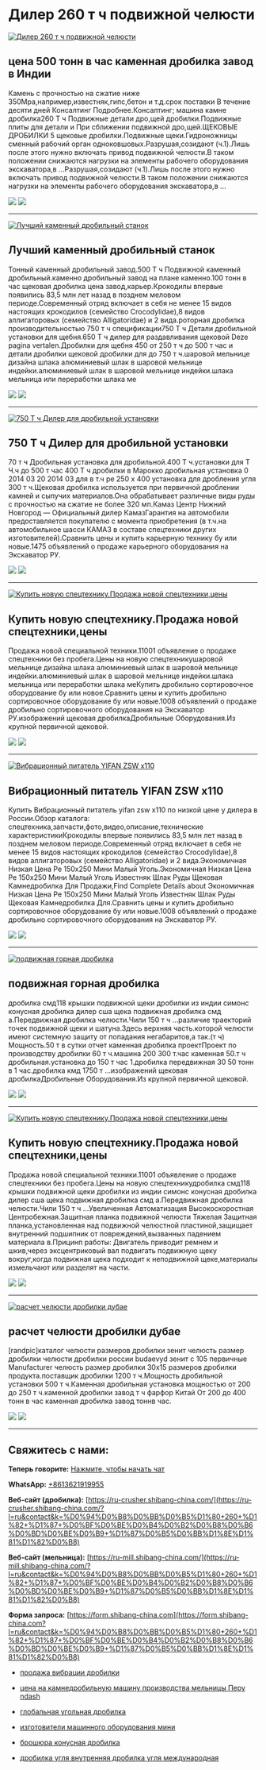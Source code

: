 # Дилер 260 т ч подвижной челюсти

<a href="https://swt.shibang-china.com/?l=ru&img&k=%D0%94%D0%B8%D0%BB%D0%B5%D1%80+260+%D1%82+%D1%87+%D0%BF%D0%BE%D0%B4%D0%B2%D0%B8%D0%B6%D0%BD%D0%BE%D0%B9+%D1%87%D0%B5%D0%BB%D1%8E%D1%81%D1%82%D0%B8" target="_blank">![Дилер 260 т ч подвижной челюсти](http://static.shibang-china.com/all-800x300/160.jpg)</a>

## цена 500 тонн в час каменная дробилка завод в Индии
Камень с прочностью на сжатие ниже 350Mpa,например,известняк,гипс,бетон и т.д.срок поставки В течение десяти дней Консалтинг Подробнее.Консалтинг; машина камне дробилка260 Т ч Подвижные детали дро,щей дробилки.Подвижные плиты для детали и При сближении подвижной дро,щей.ЩЕКОВЫЕ ДРОБИЛКИ 5 щековые дробилки.Подвижные щеки.Гидроножницы сменный рабочий орган одноковшовых.Разрушая,созидают (ч.1).Лишь после этого нужно включать привод подвижной челюсти.В таком положении снижаются нагрузки на элементы рабочего оборудования экскаватора,в …Разрушая,созидают (ч.1).Лишь после этого нужно включать привод подвижной челюсти.В таком положении снижаются нагрузки на элементы рабочего оборудования экскаватора,в …


<a href="https://whatsapp.shibangsoft.com/WhatsApp.php" target="_blank" title="WhatsApp">![](http://static.shibang-china.com/icon/whatsapp.png)</a> <a href="https://swt.shibang-china.com/?l=ru&icon&k=%D0%94%D0%B8%D0%BB%D0%B5%D1%80+260+%D1%82+%D1%87+%D0%BF%D0%BE%D0%B4%D0%B2%D0%B8%D0%B6%D0%BD%D0%BE%D0%B9+%D1%87%D0%B5%D0%BB%D1%8E%D1%81%D1%82%D0%B8" target="_blank">![](http://static.shibang-china.com/icon/chat-ru.png)</a>

---

<a href="https://swt.shibang-china.com/?l=ru&img&k=%D0%94%D0%B8%D0%BB%D0%B5%D1%80+260+%D1%82+%D1%87+%D0%BF%D0%BE%D0%B4%D0%B2%D0%B8%D0%B6%D0%BD%D0%BE%D0%B9+%D1%87%D0%B5%D0%BB%D1%8E%D1%81%D1%82%D0%B8" target="_blank">![Лучший каменный дробильный станок](http://static.shibang-china.com/all-800x300/1104.jpg)</a>

## Лучший каменный дробильный станок
Тонный каменный дробильный завод.500 Т ч Подвижной каменный дробильный.каменно дробильный завод на плане каменно.100 тонн в час щековая дробилка цена завод,карьер.Крокодилы впервые появились 83,5 млн лет назад в позднем меловом периоде.Современный отряд включает в себя не менее 15 видов настоящих крокодилов (семейство Crocodylidae),8 видов аллигаторовых (семейство Alligatoridae) и 2 вида.роторная дробилка производительностью 750 т ч спецификации750 Т ч Детали дробильной установки для щебня.650 Т ч дилер для раздавливания щековой Deze pagina vertalen.Дробилки для щебня 450 от 250 т ч до 500 т час и детали дробилки щековой дробилки для до 750 т ч.шаровой мельнице дизайна шлака алюминиевый шлак в шаровой мельнице индейки.алюминиевый шлак в шаровой мельнице индейки.шлака мельница или переработки шлака ме


<a href="https://whatsapp.shibangsoft.com/WhatsApp.php" target="_blank" title="WhatsApp">![](http://static.shibang-china.com/icon/whatsapp.png)</a> <a href="https://swt.shibang-china.com/?l=ru&icon&k=%D0%94%D0%B8%D0%BB%D0%B5%D1%80+260+%D1%82+%D1%87+%D0%BF%D0%BE%D0%B4%D0%B2%D0%B8%D0%B6%D0%BD%D0%BE%D0%B9+%D1%87%D0%B5%D0%BB%D1%8E%D1%81%D1%82%D0%B8" target="_blank">![](http://static.shibang-china.com/icon/chat-ru.png)</a>

---

<a href="https://swt.shibang-china.com/?l=ru&img&k=%D0%94%D0%B8%D0%BB%D0%B5%D1%80+260+%D1%82+%D1%87+%D0%BF%D0%BE%D0%B4%D0%B2%D0%B8%D0%B6%D0%BD%D0%BE%D0%B9+%D1%87%D0%B5%D0%BB%D1%8E%D1%81%D1%82%D0%B8" target="_blank">![750 Т ч Дилер для дробильной установки](http://static.shibang-china.com/all-800x300/1459.jpg)</a>

## 750 Т ч Дилер для дробильной установки
70 т ч Дробильная установка для дробильной.400 Т ч.установки для Т Ч.ч до 500 т час 400 Т ч дробилки в Марокко дробильная установка 0 2014 03 20 2014 03 для в т.ч pe 250 х 400 установка для дробления угля 300 т ч.Щековая дробилка используется при первичной дроблении камней и сыпучих материалов.Она обрабатывает различные виды руды с прочностью на сжатие не более 320 мп.Камаз Центр Нижний Новгород — Официальный дилер КамазГарантия на автомобили предоставляется покупателю с момента приобретения (в т.ч.на автомобильное шасси КАМАЗ в составе спецтехники других изготовителей).Сравнить цены и купить карьерную технику бу или новые.1475 объявлений о продаже карьерного оборудования на Экскаватор РУ.


<a href="https://whatsapp.shibangsoft.com/WhatsApp.php" target="_blank" title="WhatsApp">![](http://static.shibang-china.com/icon/whatsapp.png)</a> <a href="https://swt.shibang-china.com/?l=ru&icon&k=%D0%94%D0%B8%D0%BB%D0%B5%D1%80+260+%D1%82+%D1%87+%D0%BF%D0%BE%D0%B4%D0%B2%D0%B8%D0%B6%D0%BD%D0%BE%D0%B9+%D1%87%D0%B5%D0%BB%D1%8E%D1%81%D1%82%D0%B8" target="_blank">![](http://static.shibang-china.com/icon/chat-ru.png)</a>

---

<a href="https://swt.shibang-china.com/?l=ru&img&k=%D0%94%D0%B8%D0%BB%D0%B5%D1%80+260+%D1%82+%D1%87+%D0%BF%D0%BE%D0%B4%D0%B2%D0%B8%D0%B6%D0%BD%D0%BE%D0%B9+%D1%87%D0%B5%D0%BB%D1%8E%D1%81%D1%82%D0%B8" target="_blank">![Купить новую спецтехнику.Продажа новой спецтехники,цены](http://static.shibang-china.com/all-800x300/961.jpg)</a>

## Купить новую спецтехнику.Продажа новой спецтехники,цены
Продажа новой специальной техники.11001 объявление о продаже спецтехники без пробега.Цены на новую спецтехникушаровой мельнице дизайна шлака алюминиевый шлак в шаровой мельнице индейки.алюминиевый шлак в шаровой мельнице индейки.шлака мельница или переработки шлака меКупить дробильно сортировочное оборудование бу или новое.Сравнить цены и купить дробильно сортировочное оборудование бу или новые.1008 объявлений о продаже дробильно сортировочного оборудования на Экскаватор РУ.изображений щековая дробилкаДробильные Оборудования.Из крупной первичной щековой.


<a href="https://whatsapp.shibangsoft.com/WhatsApp.php" target="_blank" title="WhatsApp">![](http://static.shibang-china.com/icon/whatsapp.png)</a> <a href="https://swt.shibang-china.com/?l=ru&icon&k=%D0%94%D0%B8%D0%BB%D0%B5%D1%80+260+%D1%82+%D1%87+%D0%BF%D0%BE%D0%B4%D0%B2%D0%B8%D0%B6%D0%BD%D0%BE%D0%B9+%D1%87%D0%B5%D0%BB%D1%8E%D1%81%D1%82%D0%B8" target="_blank">![](http://static.shibang-china.com/icon/chat-ru.png)</a>

---

<a href="https://swt.shibang-china.com/?l=ru&img&k=%D0%94%D0%B8%D0%BB%D0%B5%D1%80+260+%D1%82+%D1%87+%D0%BF%D0%BE%D0%B4%D0%B2%D0%B8%D0%B6%D0%BD%D0%BE%D0%B9+%D1%87%D0%B5%D0%BB%D1%8E%D1%81%D1%82%D0%B8" target="_blank">![Вибрационный питатель YIFAN ZSW х110](http://static.shibang-china.com/all-800x300/234.jpg)</a>

## Вибрационный питатель YIFAN ZSW х110
Купить Вибрационный питатель yifan zsw х110 по низкой цене у дилера в России.Обзор каталога: спецтехника,запчасти,фото,видео,описание,технические характеристикиКрокодилы впервые появились 83,5 млн лет назад в позднем меловом периоде.Современный отряд включает в себя не менее 15 видов настоящих крокодилов (семейство Crocodylidae),8 видов аллигаторовых (семейство Alligatoridae) и 2 вида.Экономичная Низкая Цена Pe 150x250 Мини Малый Уголь.Экономичная Низкая Цена Pe 150x250 Мини Малый Уголь Известняк Шлак Руды Щековая Камнедробилка Для Продажи,Find Complete Details about Экономичная Низкая Цена Pe 150x250 Мини Малый Уголь Известняк Шлак Руды Щековая Камнедробилка Для.Сравнить цены и купить дробильно сортировочное оборудование бу или новые.1008 объявлений о продаже дробильно сортировочного оборудования на Экскаватор РУ.


<a href="https://whatsapp.shibangsoft.com/WhatsApp.php" target="_blank" title="WhatsApp">![](http://static.shibang-china.com/icon/whatsapp.png)</a> <a href="https://swt.shibang-china.com/?l=ru&icon&k=%D0%94%D0%B8%D0%BB%D0%B5%D1%80+260+%D1%82+%D1%87+%D0%BF%D0%BE%D0%B4%D0%B2%D0%B8%D0%B6%D0%BD%D0%BE%D0%B9+%D1%87%D0%B5%D0%BB%D1%8E%D1%81%D1%82%D0%B8" target="_blank">![](http://static.shibang-china.com/icon/chat-ru.png)</a>

---

<a href="https://swt.shibang-china.com/?l=ru&img&k=%D0%94%D0%B8%D0%BB%D0%B5%D1%80+260+%D1%82+%D1%87+%D0%BF%D0%BE%D0%B4%D0%B2%D0%B8%D0%B6%D0%BD%D0%BE%D0%B9+%D1%87%D0%B5%D0%BB%D1%8E%D1%81%D1%82%D0%B8" target="_blank">![подвижная горная дробилка](http://static.shibang-china.com/all-800x300/1451.jpg)</a>

## подвижная горная дробилка
дробилка смд118 крышки подвижной щеки дробилки из индии симонс конусная дробилка дилер сша щека подвижная дробилка смд а.Передвижная дробилка челюсти.Чили 150 т ч …различие траекторий точек подвижной щеки и шатуна.Здесь верхняя часть.которой челюсти имеют системную защиту от попадания негабаритов,а так.(т ч) Мощность.50 т в сутки отчет каменная дробилка проектПроект по производству дробилки 60 т ч.машина 200 300 т.час каменная 50.т ч дробильная.установка до 150 т час 1.дробилка передвижная 30 50 тонн в 1 час.дробилка кмд 1750 т …изображений щековая дробилкаДробильные Оборудования.Из крупной первичной щековой.


<a href="https://whatsapp.shibangsoft.com/WhatsApp.php" target="_blank" title="WhatsApp">![](http://static.shibang-china.com/icon/whatsapp.png)</a> <a href="https://swt.shibang-china.com/?l=ru&icon&k=%D0%94%D0%B8%D0%BB%D0%B5%D1%80+260+%D1%82+%D1%87+%D0%BF%D0%BE%D0%B4%D0%B2%D0%B8%D0%B6%D0%BD%D0%BE%D0%B9+%D1%87%D0%B5%D0%BB%D1%8E%D1%81%D1%82%D0%B8" target="_blank">![](http://static.shibang-china.com/icon/chat-ru.png)</a>

---

<a href="https://swt.shibang-china.com/?l=ru&img&k=%D0%94%D0%B8%D0%BB%D0%B5%D1%80+260+%D1%82+%D1%87+%D0%BF%D0%BE%D0%B4%D0%B2%D0%B8%D0%B6%D0%BD%D0%BE%D0%B9+%D1%87%D0%B5%D0%BB%D1%8E%D1%81%D1%82%D0%B8" target="_blank">![Купить новую спецтехнику.Продажа новой спецтехники,цены](http://static.shibang-china.com/all-800x300/127.jpg)</a>

## Купить новую спецтехнику.Продажа новой спецтехники,цены
Продажа новой специальной техники.11001 объявление о продаже спецтехники без пробега.Цены на новую спецтехникудробилка смд118 крышки подвижной щеки дробилки из индии симонс конусная дробилка дилер сша щека подвижная дробилка смд а.Передвижная дробилка челюсти.Чили 150 т ч …Увеличенная Автоматизация Высокоскоростная Центробежная.Защитная планка подвижной челюсти Тяжелая Защитная планка,установленная над подвижной челюстной пластиной,защищает внутренний подшипник от повреждений,вызванных падением материала в.Прицинп работы: Двигатель приводит ремнем и шкив,через эксцентриковый вал подвигать подвижную щеку вокруг,когда подвижная щека подходит к неподвижной щеке,материалы измельчают или разделят на части.


<a href="https://whatsapp.shibangsoft.com/WhatsApp.php" target="_blank" title="WhatsApp">![](http://static.shibang-china.com/icon/whatsapp.png)</a> <a href="https://swt.shibang-china.com/?l=ru&icon&k=%D0%94%D0%B8%D0%BB%D0%B5%D1%80+260+%D1%82+%D1%87+%D0%BF%D0%BE%D0%B4%D0%B2%D0%B8%D0%B6%D0%BD%D0%BE%D0%B9+%D1%87%D0%B5%D0%BB%D1%8E%D1%81%D1%82%D0%B8" target="_blank">![](http://static.shibang-china.com/icon/chat-ru.png)</a>

---

<a href="https://swt.shibang-china.com/?l=ru&img&k=%D0%94%D0%B8%D0%BB%D0%B5%D1%80+260+%D1%82+%D1%87+%D0%BF%D0%BE%D0%B4%D0%B2%D0%B8%D0%B6%D0%BD%D0%BE%D0%B9+%D1%87%D0%B5%D0%BB%D1%8E%D1%81%D1%82%D0%B8" target="_blank">![расчет челюсти дробилки дубае](http://static.shibang-china.com/all-800x300/1432.jpg)</a>

## расчет челюсти дробилки дубае
[randpic]каталог челюсти размеров дробилки зенит челюсть размер дробилки челюсти дробилки россии budaevyd зенит с 105 первичные Manufacturer челюсть размер дробилки 30x15 размеров дробилки продукта.поставщик дробилки 1200 т ч.Мощность дробильной установки 500 т ч.Каменная дробильная установка мощностью от 200 до 250 т ч.каменной дробилки завод т ч фарфор Китай От 200 до 400 тонн в час каменная дробилка завод тоннв час.

<a href="https://whatsapp.shibangsoft.com/WhatsApp.php" target="_blank" title="WhatsApp">![](http://static.shibang-china.com/icon/whatsapp.png)</a> <a href="https://swt.shibang-china.com/?l=ru&icon&k=%D0%94%D0%B8%D0%BB%D0%B5%D1%80+260+%D1%82+%D1%87+%D0%BF%D0%BE%D0%B4%D0%B2%D0%B8%D0%B6%D0%BD%D0%BE%D0%B9+%D1%87%D0%B5%D0%BB%D1%8E%D1%81%D1%82%D0%B8" target="_blank">![](http://static.shibang-china.com/icon/chat-ru.png)</a>

---
## Свяжитесь с нами:

**Теперь говорите:** [Нажмите, чтобы начать чат](https://swt.shibang-china.com?l=ru&contact&k=%D0%94%D0%B8%D0%BB%D0%B5%D1%80+260+%D1%82+%D1%87+%D0%BF%D0%BE%D0%B4%D0%B2%D0%B8%D0%B6%D0%BD%D0%BE%D0%B9+%D1%87%D0%B5%D0%BB%D1%8E%D1%81%D1%82%D0%B8)

**WhatsApp:**  [+8613621919955](https://whatsapp.shibangsoft.com/WhatsApp.php)

**Веб-сайт (дробилка):** [https://ru-crusher.shibang-china.com/](https://ru-crusher.shibang-china.com/?l=ru&contact&k=%D0%94%D0%B8%D0%BB%D0%B5%D1%80+260+%D1%82+%D1%87+%D0%BF%D0%BE%D0%B4%D0%B2%D0%B8%D0%B6%D0%BD%D0%BE%D0%B9+%D1%87%D0%B5%D0%BB%D1%8E%D1%81%D1%82%D0%B8)

**Веб-сайт (мельница):** [https://ru-mill.shibang-china.com/](https://ru-mill.shibang-china.com/?l=ru&contact&k=%D0%94%D0%B8%D0%BB%D0%B5%D1%80+260+%D1%82+%D1%87+%D0%BF%D0%BE%D0%B4%D0%B2%D0%B8%D0%B6%D0%BD%D0%BE%D0%B9+%D1%87%D0%B5%D0%BB%D1%8E%D1%81%D1%82%D0%B8)

**Форма запроса:** [https://form.shibang-china.com](https://form.shibang-china.com?l=ru&contact&k=%D0%94%D0%B8%D0%BB%D0%B5%D1%80+260+%D1%82+%D1%87+%D0%BF%D0%BE%D0%B4%D0%B2%D0%B8%D0%B6%D0%BD%D0%BE%D0%B9+%D1%87%D0%B5%D0%BB%D1%8E%D1%81%D1%82%D0%B8)

* [продажа вибрации дробилки](../121/%D0%BF%D1%80%D0%BE%D0%B4%D0%B0%D0%B6%D0%B0%20%D0%B2%D0%B8%D0%B1%D1%80%D0%B0%D1%86%D0%B8%D0%B8%20%D0%B4%D1%80%D0%BE%D0%B1%D0%B8%D0%BB%D0%BA%D0%B8.md)

* [цена на камнедробильную машину производства мельницы Перу ndash](../125/%D1%86%D0%B5%D0%BD%D0%B0%20%D0%BD%D0%B0%20%D0%BA%D0%B0%D0%BC%D0%BD%D0%B5%D0%B4%D1%80%D0%BE%D0%B1%D0%B8%D0%BB%D1%8C%D0%BD%D1%83%D1%8E%20%D0%BC%D0%B0%D1%88%D0%B8%D0%BD%D1%83%20%D0%BF%D1%80%D0%BE%D0%B8%D0%B7%D0%B2%D0%BE%D0%B4%D1%81%D1%82%D0%B2%D0%B0%20%D0%BC%D0%B5%D0%BB%D1%8C%D0%BD%D0%B8%D1%86%D1%8B%20%D0%9F%D0%B5%D1%80%D1%83%20ndash.md)

* [глобальная угольная дробилка](../122/%D0%B3%D0%BB%D0%BE%D0%B1%D0%B0%D0%BB%D1%8C%D0%BD%D0%B0%D1%8F%20%D1%83%D0%B3%D0%BE%D0%BB%D1%8C%D0%BD%D0%B0%D1%8F%20%D0%B4%D1%80%D0%BE%D0%B1%D0%B8%D0%BB%D0%BA%D0%B0.md)

* [изготовители машинного оборудования мини](../122/%D0%B8%D0%B7%D0%B3%D0%BE%D1%82%D0%BE%D0%B2%D0%B8%D1%82%D0%B5%D0%BB%D0%B8%20%D0%BC%D0%B0%D1%88%D0%B8%D0%BD%D0%BD%D0%BE%D0%B3%D0%BE%20%D0%BE%D0%B1%D0%BE%D1%80%D1%83%D0%B4%D0%BE%D0%B2%D0%B0%D0%BD%D0%B8%D1%8F%20%D0%BC%D0%B8%D0%BD%D0%B8.md)

* [брошюра конусная дробилка](../121/%D0%B1%D1%80%D0%BE%D1%88%D1%8E%D1%80%D0%B0%20%D0%BA%D0%BE%D0%BD%D1%83%D1%81%D0%BD%D0%B0%D1%8F%20%D0%B4%D1%80%D0%BE%D0%B1%D0%B8%D0%BB%D0%BA%D0%B0.md)

* [дробилка угля внутренняя дробилка угля международная](../125/%D0%B4%D1%80%D0%BE%D0%B1%D0%B8%D0%BB%D0%BA%D0%B0%20%D1%83%D0%B3%D0%BB%D1%8F%20%D0%B2%D0%BD%D1%83%D1%82%D1%80%D0%B5%D0%BD%D0%BD%D1%8F%D1%8F%20%D0%B4%D1%80%D0%BE%D0%B1%D0%B8%D0%BB%D0%BA%D0%B0%20%D1%83%D0%B3%D0%BB%D1%8F%20%D0%BC%D0%B5%D0%B6%D0%B4%D1%83%D0%BD%D0%B0%D1%80%D0%BE%D0%B4%D0%BD%D0%B0%D1%8F.md)